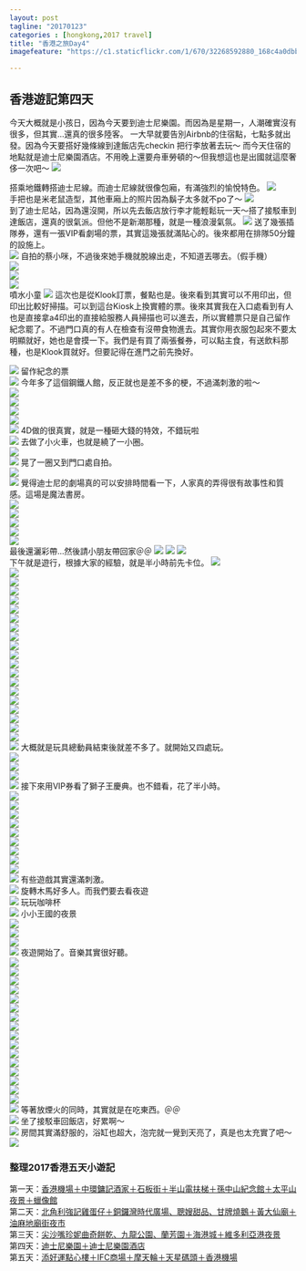 ```yaml
---
layout: post
tagline: "20170123"
categories : [hongkong,2017 travel]
title: "香港之旅Day4"
imagefeature: "https://c1.staticflickr.com/1/670/32268592880_168c4a0dbb_b.jpg"

---
```


## 香港遊記第四天

今天大概就是小孩日，因為今天要到迪士尼樂園。而因為是星期一，人潮確實沒有很多，但其實...還真的很多陸客。
一大早就要告別Airbnb的住宿點，七點多就出發。因為今天要搭好幾條線到達飯店先checkin 把行李放著去玩～
而今天住宿的地點就是迪士尼樂園酒店。不用晚上還要舟車勞頓的～但我想這也是出國就這麼奢侈一次吧～
![](https://farm1.staticflickr.com/572/32525639921_c293291acc_o.png)

搭乘地鐵轉搭迪士尼線。而迪士尼線就很像包廂，有滿強烈的愉悅特色。
![](https://farm1.staticflickr.com/723/31835630233_f40ebf61b2_b.jpg)  
手把也是米老鼠造型，其他車廂上的照片因為鬍子太多就不po了～
![](https://farm1.staticflickr.com/662/31835632053_af6edc1da1_b.jpg)  
到了迪士尼站，因為還沒開，所以先去飯店放行李才能輕鬆玩一天～搭了接駁車到達飯店，還真的很氣派。但他不是新潮那種，就是一種浪漫氣氛。
![](https://farm1.staticflickr.com/323/31835633513_a30f95b99a_b.jpg)
送了幾張插隊券，還有一張VIP看劇場的票，其實這幾張就滿貼心的。後來都用在排隊50分鐘的設施上。  
![](https://farm1.staticflickr.com/707/31804824174_11e5129b35_b.jpg)
自拍的蔡小咪，不過後來她手機就脫線出走，不知道丟哪去。（假手機）  
![](https://farm1.staticflickr.com/647/31835637753_227fc06b90_b.jpg)  
![](https://farm1.staticflickr.com/470/31835638773_a08df03555_b.jpg)  
![](https://farm1.staticflickr.com/271/32494746712_77ce7cacea_b.jpg)  
噴水小童
![](https://farm1.staticflickr.com/579/32494748792_83bf591724_b.jpg)
這次也是從Klook訂票，餐點也是。後來看到其實可以不用印出，但印出比較好掃描。可以到這台Kiosk上換實體的票。後來其實我在入口處看到有人也是直接拿a4印出的直接給服務人員掃描也可以進去，所以實體票只是自己留作紀念罷了。不過門口真的有人在檢查有沒帶食物進去。其實你用衣服包起來不要太明顯就好，她也是會摸一下。我們是有買了兩張餐券，可以點主食，有送飲料那種，也是Klook買就好。但要記得在進門之前先換好。
  
![](https://farm1.staticflickr.com/586/31835653963_795794f66c_b.jpg)
留作紀念的票  
![](https://farm1.staticflickr.com/743/32647882615_c304121a11_b.jpg)
今年多了這個鋼鐵人館，反正就也是差不多的梗，不過滿刺激的啦～  
![](https://farm1.staticflickr.com/398/32647883825_a46b446875_b.jpg)  
![](https://farm1.staticflickr.com/687/32494755462_17becbb2b2_b.jpg)  
![](https://farm1.staticflickr.com/762/32494756652_836b0b51bc_b.jpg)  
![](https://farm1.staticflickr.com/580/32494757692_a79d8d4b0b_b.jpg)  
![](https://farm1.staticflickr.com/338/32268571220_2a02916873_b.jpg)
4D做的很真實，就是一種砸大錢的特效，不錯玩啦  
![](https://farm1.staticflickr.com/463/32525346491_bba56e8b66_b.jpg)
去做了小火車，也就是繞了一小圈。  
![](https://farm1.staticflickr.com/375/31835678763_8792385479_b.jpg)  
![](https://farm1.staticflickr.com/350/31835680283_b00c66d23d_b.jpg)
晃了一圈又到門口處自拍。  
![](https://farm1.staticflickr.com/568/32607046496_0808b605e2_b.jpg)  
![](https://farm1.staticflickr.com/418/32607048376_6a29a86199_b.jpg)
覺得迪士尼的劇場真的可以安排時間看一下，人家真的弄得很有故事性和質感。這場是魔法書房。  
![](https://farm1.staticflickr.com/510/32607050086_50eb5a08a7_b.jpg)  
![](https://farm1.staticflickr.com/579/32607051636_187c9fdfe6_b.jpg)  
![](https://farm1.staticflickr.com/558/32607052566_08b73e106e_b.jpg)  
![](https://farm1.staticflickr.com/371/32607054686_911e91992d_b.jpg)  
![](https://farm1.staticflickr.com/670/32268592880_168c4a0dbb_b.jpg)  
最後還灑彩帶...然後請小朋友帶回家＠＠
![](https://farm1.staticflickr.com/560/32607058306_3172d54370_b.jpg)
![](https://farm1.staticflickr.com/306/31835694663_e562722dd8_b.jpg)
![](https://farm1.staticflickr.com/772/32494771682_44a2a3110f_b.jpg)  
下午就是遊行，根據大家的經驗，就是半小時前先卡位。
![](https://farm1.staticflickr.com/531/31835700173_507637d74e_b.jpg)  
![](https://farm1.staticflickr.com/701/31835702163_d2839cf99d_b.jpg)  
![](https://farm1.staticflickr.com/570/31835704433_fd15613387_b.jpg)  
![](https://farm1.staticflickr.com/279/31835706363_0b014042ed_b.jpg)  
![](https://farm1.staticflickr.com/566/31835708083_2b0ca0fdba_b.jpg)  
![](https://farm1.staticflickr.com/404/31835710013_c4781e0612_b.jpg)  
![](https://farm1.staticflickr.com/743/31835712313_186c5ab999_b.jpg)  
![](https://farm1.staticflickr.com/263/32647923385_3a369be14b_b.jpg)  
![](https://farm1.staticflickr.com/362/32525379661_efb4128290_b.jpg)  
![](https://farm1.staticflickr.com/602/32525380991_ba832b836f_b.jpg)  
![](https://farm1.staticflickr.com/595/32494797362_9ffa8c0afa_b.jpg)  
![](https://farm1.staticflickr.com/312/32607084086_2f42d6d12f_b.jpg)  
![](https://farm1.staticflickr.com/496/32494800332_3ee983892d_b.jpg)  
![](https://farm1.staticflickr.com/577/32647931175_aa16dd4e4b_b.jpg)  
![](https://farm1.staticflickr.com/743/32268621610_1548b3e6fc_b.jpg)  
![](https://farm1.staticflickr.com/725/32525391521_71ebf8472c_b.jpg)  
![](https://farm1.staticflickr.com/554/32607099456_d89eba7896_b.jpg)  
![](https://farm1.staticflickr.com/412/31804879864_28cd1d36c6_b.jpg)  
![](https://farm1.staticflickr.com/506/32494809572_9779ae5789_b.jpg)  
![](https://farm1.staticflickr.com/266/32647941745_33e580a190_b.jpg)  
![](https://farm1.staticflickr.com/684/31804884504_532fa5e7d1_b.jpg)
大概就是玩具總動員結束後就差不多了。就開始又四處玩。  
![](https://farm1.staticflickr.com/772/32607108266_f1dd6639fb_b.jpg)  
![](https://farm1.staticflickr.com/492/32647949545_5dd8f8f5ee_b.jpg)  
![](https://farm1.staticflickr.com/269/32525407161_e22f53e18f_b.jpg)  
![](https://farm1.staticflickr.com/469/32607114086_dca71cf9f0_b.jpg)
接下來用VIP券看了獅子王慶典。也不錯看，花了半小時。  
![](https://farm1.staticflickr.com/738/32494820742_7fb107af30_b.jpg)  
![](https://farm1.staticflickr.com/630/32268647480_4e8f08de4f_b.jpg)  
![](https://farm1.staticflickr.com/512/32525417801_bfd2e79c8d_b.jpg)  
![](https://farm1.staticflickr.com/668/32525419051_8ec8052394_b.jpg)  
![](https://farm1.staticflickr.com/667/32494825082_d1ceda8121_b.jpg)  
![](https://farm1.staticflickr.com/338/32607128126_f22bc52ea0_b.jpg)  
![](https://farm1.staticflickr.com/318/32494826162_9958afc02a_b.jpg)  
![](https://farm1.staticflickr.com/746/32494826702_a6e6130813_b.jpg)  
![](https://farm1.staticflickr.com/472/32607135736_0c51f4cce4_b.jpg)  
![](https://farm1.staticflickr.com/520/32607138286_907a01bd27_b.jpg)
有些遊戲其實還滿刺激。  
![](https://farm1.staticflickr.com/270/31804912524_2ce49454ff_b.jpg)
旋轉木馬好多人。而我們要去看夜遊  
![](https://farm1.staticflickr.com/635/32607143726_7a1477169f_b.jpg)
玩玩咖啡杯  
![](https://farm1.staticflickr.com/639/32525433201_294dc8d463_b.jpg)
小小王國的夜景  
![](https://farm1.staticflickr.com/615/32268679530_6d7943abe5_b.jpg)  
![](https://farm1.staticflickr.com/541/32607151676_fe16216321_b.jpg)  
![](https://farm1.staticflickr.com/533/32268685090_50f3298a25_b.jpg)  
![](https://farm1.staticflickr.com/410/31835763803_f9b03c0e83_b.jpg)
夜遊開始了。音樂其實很好聽。  
![](https://farm1.staticflickr.com/526/32494836862_1048c2d5f8_b.jpg)  
![](https://farm1.staticflickr.com/658/32494837952_773de4e1f9_b.jpg)  
![](https://farm1.staticflickr.com/749/32525445441_5e9053fb7b_b.jpg)  
![](https://farm1.staticflickr.com/675/32607164826_39f72d080d_b.jpg)  
![](https://farm1.staticflickr.com/549/32268699910_bc4b25ce6f_b.jpg)  
![](https://farm1.staticflickr.com/277/32494843772_0d774d531a_b.jpg)  
![](https://farm1.staticflickr.com/543/32494845982_3a55c33101_b.jpg)  
![](https://farm1.staticflickr.com/355/32525454531_a9b9a80e70_b.jpg)  
![](https://farm1.staticflickr.com/704/32525457041_502b57f16b_b.jpg)  
![](https://farm1.staticflickr.com/751/32525459721_e22246e70e_b.jpg)  
![](https://farm1.staticflickr.com/713/31804937614_c02b11a54e_b.jpg)  
![](https://farm1.staticflickr.com/551/32525466621_65f6ea3f75_b.jpg)  
![](https://farm1.staticflickr.com/420/31835777563_6153897dee_b.jpg)  
![](https://farm1.staticflickr.com/570/32494862452_6e9b7d3c46_b.jpg)  
![](https://farm1.staticflickr.com/354/32607187236_41cfa586b2_b.jpg)  
![](https://farm1.staticflickr.com/395/31804943724_942dae0ec7_b.jpg)  
![](https://farm1.staticflickr.com/327/32525480251_8cce3ef803_b.jpg)
等著放煙火的同時，其實就是在吃東西。＠＠  
![](https://farm1.staticflickr.com/432/32607191806_08a76c5a90_b.jpg)
坐了接駁車回飯店，好累啊～  
![](https://farm1.staticflickr.com/299/31835784303_1bb0ab48df_b.jpg)
房間其實滿舒服的，浴缸也超大，泡完就一覺到天亮了，真是也太充實了吧～  
![](https://farm1.staticflickr.com/547/32525484481_995824d6cd_b.jpg)  

### 整理2017香港五天小遊記
第一天：[香港機場＋中環鏞記酒家＋石板街＋半山電扶梯＋孫中山紀念館＋太平山夜景＋蠟像館](http://dearsherlock.github.io/travel/hongkong-day1-guide)  
第二天：[北角利強記雞蛋仔＋銅鑼灣時代廣場、聰嫂甜品、甘牌燒鵝＋黃大仙廟＋油麻地廟街夜市](http://dearsherlock.github.io/travel/hongkong-day2)  
第三天：[尖沙嘴珍妮曲奇餅乾、九龍公園、蘭芳園＋海港城＋維多利亞港夜景](http://dearsherlock.github.io/travel/hongkong-day3)  
第四天：[迪士尼樂園＋迪士尼樂園酒店](http://dearsherlock.github.io/travel/hongkong-day4)  
第五天：[添好運點心樓＋IFC商場＋摩天輪＋天星碼頭＋香港機場](http://dearsherlock.github.io/travel/hongkong-day5)